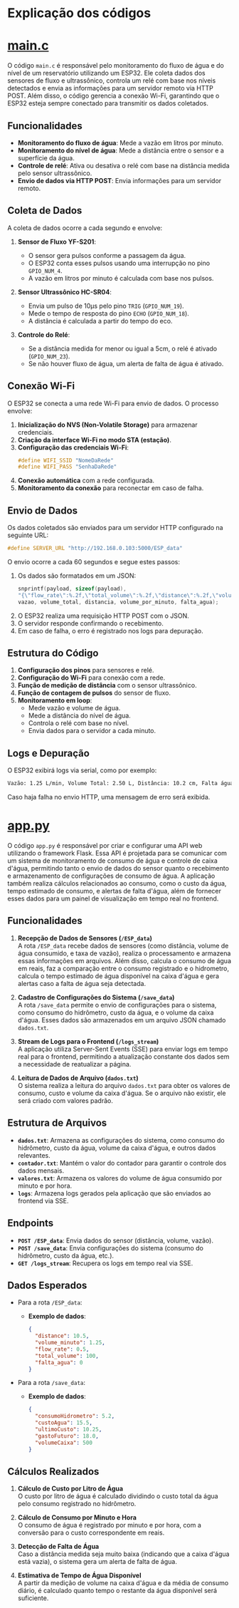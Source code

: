 # Explicação dos códigos

# [main.c](https://github.com/LauraMWerneck/Projeto_Integrador_3/blob/main/Projeto%20Final/main.c)

O código `main.c` é responsável pelo monitoramento do fluxo de água e do nível de um reservatório utilizando um ESP32. Ele coleta dados 
dos sensores de fluxo e ultrassônico, controla um relé com base nos níveis detectados e envia as informações para um servidor remoto via 
HTTP POST. Além disso, o código gerencia a conexão Wi-Fi, garantindo que o ESP32 esteja sempre conectado para transmitir os dados coletados.

## Funcionalidades
- **Monitoramento do fluxo de água**: Mede a vazão em litros por minuto.
- **Monitoramento do nível de água**: Mede a distância entre o sensor e a superfície da água.
- **Controle de relé**: Ativa ou desativa o relé com base na distância medida pelo sensor ultrassônico.
- **Envio de dados via HTTP POST**: Envia informações para um servidor remoto.

## Coleta de Dados
A coleta de dados ocorre a cada segundo e envolve:
1. **Sensor de Fluxo YF-S201**:
   - O sensor gera pulsos conforme a passagem da água.
   - O ESP32 conta esses pulsos usando uma interrupção no pino `GPIO_NUM_4`.
   - A vazão em litros por minuto é calculada com base nos pulsos.

2. **Sensor Ultrassônico HC-SR04**:
   - Envia um pulso de 10µs pelo pino `TRIG` (`GPIO_NUM_19`).
   - Mede o tempo de resposta do pino `ECHO` (`GPIO_NUM_18`).
   - A distância é calculada a partir do tempo do eco.

3. **Controle do Relé**:
   - Se a distância medida for menor ou igual a 5cm, o relé é ativado (`GPIO_NUM_23`).
   - Se não houver fluxo de água, um alerta de falta de água é ativado.

## Conexão Wi-Fi
O ESP32 se conecta a uma rede Wi-Fi para envio de dados. O processo envolve:
1. **Inicialização do NVS (Non-Volatile Storage)** para armazenar credenciais.
2. **Criação da interface Wi-Fi no modo STA (estação)**.
3. **Configuração das credenciais Wi-Fi**:
   ```c
   #define WIFI_SSID "NomeDaRede"
   #define WIFI_PASS "SenhaDaRede"
   ```
4. **Conexão automática** com a rede configurada.
5. **Monitoramento da conexão** para reconectar em caso de falha.

## Envio de Dados
Os dados coletados são enviados para um servidor HTTP configurado na seguinte URL:
```c
#define SERVER_URL "http://192.168.0.103:5000/ESP_data"
```

O envio ocorre a cada 60 segundos e segue estes passos:
1. Os dados são formatados em um JSON:
   ```c
   snprintf(payload, sizeof(payload), 
   "{\"flow_rate\":%.2f,\"total_volume\":%.2f,\"distance\":%.2f,\"volume_minuto\":%.2f, \"falta_agua\":%d}",
   vazao, volume_total, distancia, volume_por_minuto, falta_agua);
   ```
2. O ESP32 realiza uma requisição HTTP POST com o JSON.
3. O servidor responde confirmando o recebimento.
4. Em caso de falha, o erro é registrado nos logs para depuração.

## Estrutura do Código
1. **Configuração dos pinos** para sensores e relé.
2. **Configuração do Wi-Fi** para conexão com a rede.
3. **Função de medição de distância** com o sensor ultrassônico.
4. **Função de contagem de pulsos** do sensor de fluxo.
5. **Monitoramento em loop**:
   - Mede vazão e volume de água.
   - Mede a distância do nível de água.
   - Controla o relé com base no nível.
   - Envia dados para o servidor a cada minuto.

## Logs e Depuração
O ESP32 exibirá logs via serial, como por exemplo:
```sh
Vazão: 1.25 L/min, Volume Total: 2.50 L, Distância: 10.2 cm, Falta água: 0
```
Caso haja falha no envio HTTP, uma mensagem de erro será exibida.

# [app.py](https://github.com/LauraMWerneck/Projeto_Integrador_3/blob/main/Projeto%20Final/app.py)

O código `app.py` é responsável por criar e configurar uma API web utilizando o framework Flask. Essa API é projetada para se comunicar com um sistema de monitoramento de consumo de água e controle de caixa d'água, permitindo tanto o envio de dados do sensor quanto o recebimento e armazenamento de configurações de consumo de água. A aplicação também realiza cálculos relacionados ao consumo, como o custo da água, tempo estimado de consumo, e alertas de falta d'água, além de fornecer esses dados para um painel de visualização em tempo real no frontend.

## Funcionalidades

1. **Recepção de Dados de Sensores (`/ESP_data`)**  
   A rota `/ESP_data` recebe dados de sensores (como distância, volume de água consumido, e taxa de vazão), realiza o processamento e armazena essas informações em arquivos. Além disso, calcula o consumo de água em reais, faz a comparação entre o consumo registrado e o hidrometro, calcula o tempo estimado de água disponível na caixa d'água e gera alertas caso a falta de água seja detectada.

2. **Cadastro de Configurações do Sistema (`/save_data`)**  
   A rota `/save_data` permite o envio de configurações para o sistema, como consumo do hidrômetro, custo da água, e o volume da caixa d'água. Esses dados são armazenados em um arquivo JSON chamado `dados.txt`.

3. **Stream de Logs para o Frontend (`/logs_stream`)**  
   A aplicação utiliza Server-Sent Events (SSE) para enviar logs em tempo real para o frontend, permitindo a atualização constante dos dados sem a necessidade de reatualizar a página.

4. **Leitura de Dados de Arquivo (`dados.txt`)**  
   O sistema realiza a leitura do arquivo `dados.txt` para obter os valores de consumo, custo e volume da caixa d'água. Se o arquivo não existir, ele será criado com valores padrão.

## Estrutura de Arquivos

- **`dados.txt`**: Armazena as configurações do sistema, como consumo do hidrômetro, custo da água, volume da caixa d'água, e outros dados relevantes.
- **`contador.txt`**: Mantém o valor do contador para garantir o controle dos dados mensais.
- **`valores.txt`**: Armazena os valores do volume de água consumido por minuto e por hora.
- **`logs`**: Armazena logs gerados pela aplicação que são enviados ao frontend via SSE.

## Endpoints

- **`POST /ESP_data`**: Envia dados do sensor (distância, volume, vazão).
- **`POST /save_data`**: Envia configurações do sistema (consumo do hidrômetro, custo da água, etc.).
- **`GET /logs_stream`**: Recupera os logs em tempo real via SSE.

## Dados Esperados

- Para a rota `/ESP_data`:
  - **Exemplo de dados**:
    ```json
    {
      "distance": 10.5,
      "volume_minuto": 1.25,
      "flow_rate": 0.5,
      "total_volume": 100,
      "falta_agua": 0
    }
    ```

- Para a rota `/save_data`:
  - **Exemplo de dados**:
    ```json
    {
      "consumoHidrometro": 5.2,
      "custoAgua": 15.5,
      "ultimoCusto": 10.25,
      "gastoFuturo": 18.0,
      "volumeCaixa": 500
    }
    ```

## Cálculos Realizados

1. **Cálculo de Custo por Litro de Água**  
   O custo por litro de água é calculado dividindo o custo total da água pelo consumo registrado no hidrômetro.

2. **Cálculo de Consumo por Minuto e Hora**  
   O consumo de água é registrado por minuto e por hora, com a conversão para o custo correspondente em reais.

3. **Detecção de Falta de Água**  
   Caso a distância medida seja muito baixa (indicando que a caixa d'água está vazia), o sistema gera um alerta de falta de água.

4. **Estimativa de Tempo de Água Disponível**  
   A partir da medição de volume na caixa d'água e da média de consumo diário, é calculado quanto tempo o restante da água disponível será suficiente.

